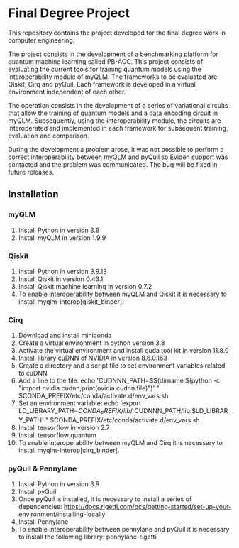 # Final Degree Project

This repository contains the project developed for the final degree work in computer engineering. 

The project consists in the development of a benchmarking platform for quantum machine learning called PB-ACC. This project consists of evaluating the current tools for training quantum models using the interoperability module of myQLM. The frameworks to be evaluated are Qiskit, Cirq and pyQuil. Each framework is developed in a virtual environment independent of each other. 

The operation consists in the development of a series of variational circuits that allow the training of quantum models and a data encoding circuit in myQLM. Subsequently, using the interoperability module, the circuits are interoperated and implemented in each framework for subsequent training, evaluation and comparison.

During the development a problem arose, it was not possible to perform a correct interoperability between myQLM and pyQuil so Eviden support was contacted and the problem was communicated. The bug will be fixed in future releases. 

 ## Installation

  ### myQLM

 1. Install Python in version 3.9
 2. Install myQLM in version 1.9.9

 ### Qiskit

 1. Install Python in version 3.9.13
 2. Install Qiskit in version 0.43.1
 3. Install Qiskit machine learning in version 0.7.2
 4. To enable interoperability between myQLM and Qiskit it is necessary to install myqlm-interop[qiskit_binder].

### Cirq

 1. Download and install miniconda
 2. Create a virtual environment in python version 3.8
 3. Activate the virtual environment and install cuda tool kit in version 11.8.0
 4. Install library cuDNN of NVIDIA in version 8.6.0.163
 5. Create a directory and a script file to set environment variables related to cuDNN
 6. Add a line to the file: echo 'CUDNNN_PATH=$$(dirname $(python -c "import nvidia.cudnn;print(nvidia.cudnn.file)")' " $CONDA_PREFIX/etc/conda/activate.d/env_vars.sh
 7. Set an environment variable: echo 'export LD_LIBRARY_PATH=$CONDA_PREFIX/lib/:$CUDNNN_PATH/lib:$LD_LIBRARY_PATH' " $CONDA_PREFIX/etc/conda/activate.d/env_vars.sh
 8. Install tensorflow in version 2.7
 9. Install tensorflow quantum
 10. To enable interoperability between myQLM and Cirq it is necessary to install myqlm-interop[cirq_binder].

### pyQuil & Pennylane

 1. Install Python in version 3.9
 2. Install pyQuil
 3. Once pyQuil is installed, it is necessary to install a series of dependencies: https://docs.rigetti.com/qcs/getting-started/set-up-your-environment/installing-locally
 4. Install Pennylane
 5. To enable interoperability between pennylane and pyQuil it is necessary to install the following library: pennylane-rigetti


